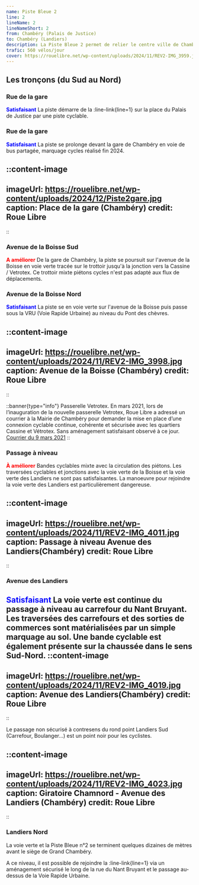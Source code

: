 ```yaml
---
name: Piste Bleue 2
line: 2
lineName: 2
lineNameShort: 2
from: Chambéry (Palais de Justice)
to: Chambéry (Landiers)
description: La Piste Bleue 2 permet de relier le centre ville de Chambéry à la zone des Landiers Sud via la gare de Chambéry.
trafic: 560 vélos/jour
cover: https://rouelibre.net/wp-content/uploads/2024/11/REV2-IMG_3959.jpg
---
```


## Les tronçons (du Sud au Nord)

### Rue de la gare
<span style="color:blue;font-weight:bold">Satisfaisant</span> La piste démarre de la :line-link{line=1} sur la place du Palais de Justice par une piste cyclable.

### Rue de la gare
<span style="color:blue;font-weight:bold">Satisfaisant</span> La piste se prolonge devant la gare de Chambéry en voie de bus partagée, marquage cycles réalisé fin 2024.

::content-image
---
imageUrl: https://rouelibre.net/wp-content/uploads/2024/12/Piste2gare.jpg
caption: Place de la gare (Chambéry)
credit: Roue Libre
---
::

### Avenue de la Boisse Sud
<span style="color:red;font-weight:bold">A améliorer</span> De la gare de Chambéry, la piste se poursuit sur l'avenue de la Boisse en voie verte tracée sur le trottoir jusqu'à la jonction vers la Cassine / Vetrotex. Ce trottoir mixte piétons cycles n'est pas adapté aux flux de déplacements.

### Avenue de la Boisse Nord

<span style="color:blue;font-weight:bold">Satisfaisant</span> La piste se en voie verte sur l'avenue de la Boisse puis passe sous la VRU (Voie Rapide Urbaine) au niveau du Pont des chèvres.

::content-image
---
imageUrl: https://rouelibre.net/wp-content/uploads/2024/11/REV2-IMG_3998.jpg
caption: Avenue de la Boisse (Chambéry)
credit: Roue Libre
---
::

::banner{type="info"}
Passerelle Vetrotex. En mars 2021, lors de l’inauguration de la nouvelle passerelle Vetrotex, Roue Libre a adressé un courrier à la Mairie de Chambéry pour demander la mise en place d’une connexion cyclable continue, cohérente et sécurisée avec les quartiers Cassine et Vétrotex. Sans aménagement satisfaisant observé à ce jour. <a href="https://rouelibre.net/wp-content/uploads/2023/05/2021-03-Courrier-RL-a-Chambery.-Liaison-Vetrotex-Cassine-BAT.pdf/" target="_blank">Courrier du 9 mars 2021</a>
::

### Passage à niveau

<span style="color:red;font-weight:bold">À améliorer</span> Bandes cyclables mixte avec la circulation des piétons.
Les traversées cyclables et jonctions avec la voie verte de la Boisse et la voie verte des Landiers ne sont pas satisfaisantes. La manoeuvre pour rejoindre la voie verte des Landiers est particulièrement dangereuse.

::content-image
---
imageUrl: https://rouelibre.net/wp-content/uploads/2024/11/REV2-IMG_4011.jpg
caption: Passage à niveau Avenue des Landiers(Chambéry)
credit: Roue Libre
---
::

### Avenue des Landiers

<span style="color:blue;font-weight:bold">Satisfaisant</span> La voie verte est continue du passage à niveau au carrefour du Nant Bruyant.
Les traversées des carrefours et des sorties de commerces sont matérialisées par un simple marquage au sol.
Une bande cyclable est également présente sur la chaussée dans le sens Sud-Nord.
::content-image
---
imageUrl: https://rouelibre.net/wp-content/uploads/2024/11/REV2-IMG_4019.jpg
caption: Avenue des Landiers(Chambéry)
credit: Roue Libre
---
::

Le passage non sécurisé à contresens du rond point Landiers Sud (Carrefour, Boulanger...) est un point noir pour les cyclistes.

::content-image
---
imageUrl: https://rouelibre.net/wp-content/uploads/2024/11/REV2-IMG_4023.jpg
caption: Giratoire Chamnord - Avenue des Landiers (Chambéry)
credit: Roue Libre
---
::

### Landiers Nord

La voie verte et la Piste Bleue n°2 se terminent quelques dizaines de mètres avant le siège de Grand Chambéry.

A ce niveau, il est possible de rejoindre la :line-link{line=1} via un aménagement sécurisé le long de la rue du Nant Bruyant et le passage au-dessus de la Voie Rapide Urbaine.